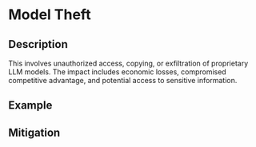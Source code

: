 # Model Theft

## Description
This involves unauthorized access, copying, or exfiltration of proprietary LLM models. The impact includes economic losses, compromised competitive advantage, and potential access to sensitive information.

## Example

## Mitigation
